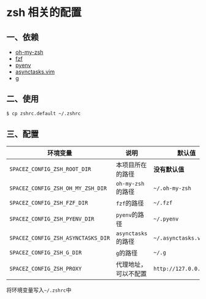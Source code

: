 # zsh 相关的配置

## 一、依赖

- [oh-my-zsh](https://github.com/ohmyzsh/ohmyzsh)
- [fzf](https://github.com/junegunn/fzf)
- [pyenv](https://github.com/pyenv/pyenv)
- [asynctasks.vim](https://github.com/skywind3000/asynctasks.vim)
- [g](https://github.com/stefanmaric/g)

## 二、使用

```bash
$ cp zshrc.default ~/.zshrc
```

## 三、配置

| 环境变量                           | 说明                 | 默认值                  |
|------------------------------------|----------------------|-------------------------|
| `SPACEZ_CONFIG_ZSH_ROOT_DIR`       | 本项目所在的路径     | **没有默认值**          |
| `SPACEZ_CONFIG_ZSH_OH_MY_ZSH_DIR`  | `oh-my-zsh`的路径    | `~/.oh-my-zsh`          |
| `SPACEZ_CONFIG_ZSH_FZF_DIR`        | `fzf`的路径          | `~/.fzf`                |
| `SPACEZ_CONFIG_ZSH_PYENV_DIR`      | `pyenv`的路径        | `~/.pyenv`              |
| `SPACEZ_CONFIG_ZSH_ASYNCTASKS_DIR` | `asynctasks`的路径   | `~/.asynctasks.vim`     |
| `SPACEZ_CONFIG_ZSH_G_DIR`          | `g`的路径            | `~/.g`                  |
| `SPACEZ_CONFIG_ZSH_PROXY`          | 代理地址，可以不配置 | `http://127.0.0.1:8118` |

将环境变量写入`~/.zshrc`中
